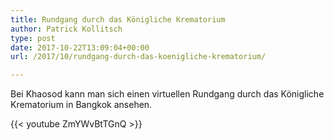 ```yaml
---
title: Rundgang durch das Königliche Krematorium
author: Patrick Kollitsch
type: post
date: 2017-10-22T13:09:04+00:00
url: /2017/10/rundgang-durch-das-koenigliche-krematorium/

---
```

Bei Khaosod kann man sich einen virtuellen Rundgang durch das Königliche Krematorium in Bangkok ansehen.

{{< youtube ZmYWvBtTGnQ >}}
